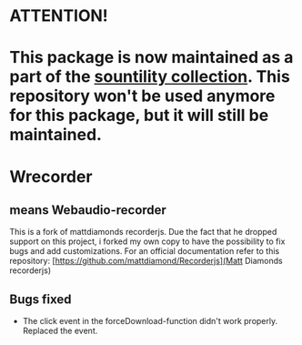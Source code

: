 # ATTENTION!
# This package is now maintained as a part of the [sountility collection](https://github.com/scriptify/sountility). This repository won't be used anymore for this package, but it will still be maintained.

# Wrecorder
## means Webaudio-recorder

This is a fork of mattdiamonds recorderjs. Due the fact that he dropped support on this project, i forked my own copy to have the possibility to fix bugs and add customizations.
For an official documentation refer to this repository:
[https://github.com/mattdiamond/Recorderjs](Matt Diamonds recorderjs)

## Bugs fixed
- The click event in the forceDownload-function didn't work properly. Replaced the event.
